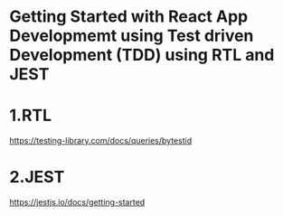# Getting Started with React App Developmemt using Test driven Development (TDD) using RTL and JEST


# 1.RTL
https://testing-library.com/docs/queries/bytestid


# 2.JEST
https://jestjs.io/docs/getting-started
